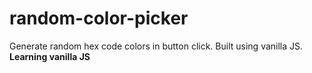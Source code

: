 # random-color-picker
Generate random hex code colors in button click.
Built using vanilla JS.
**Learning vanilla JS**
